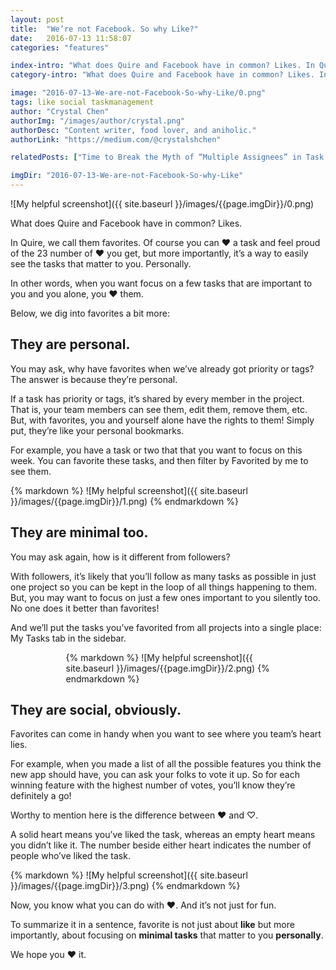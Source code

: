 ```yaml
---
layout: post
title:  "We’re not Facebook. So why Like?"
date:   2016-07-13 11:58:07
categories: "features"

index-intro: "What does Quire and Facebook have in common? Likes. In Quire, we call them favorites. Of course you can ♥ a task and feel proud of the 23 number of ♥ you get, but more importantly, it’s a way to easily see the tasks that matter to you. Personally..."
category-intro: "What does Quire and Facebook have in common? Likes. In Quire, we call them favorites. Of course you can ♥ a task and feel proud of the 23 number of ♥ you get, but more importantly..."

image: "2016-07-13-We-are-not-Facebook-So-why-Like/0.png"
tags: like social taskmanagement
author: "Crystal Chen"
authorImg: "/images/author/crystal.png"
authorDesc: "Content writer, food lover, and aniholic."
authorLink: "https://medium.com/@crystalshchen"

relatedPosts: ["Time to Break the Myth of “Multiple Assignees” in Task Management", "A photo is worth 1000 words. Your idea worths more!"]

imgDir: "2016-07-13-We-are-not-Facebook-So-why-Like"
---
```



![My helpful screenshot]({{ site.baseurl }}/images/{{page.imgDir}}/0.png)

What does Quire and Facebook have in common? Likes.

In Quire, we call them favorites. Of course you can ♥ a task and feel proud of the 23 number of ♥ you get, but more importantly, it’s a way to easily see the tasks that matter to you. Personally.

In other words, when you want focus on a few tasks that are important to you and you alone, you ♥ them.

Below, we dig into favorites a bit more:

## They are personal.

You may ask, why have favorites when we’ve already got priority or tags? The answer is because they’re personal.

If a task has priority or tags, it’s shared by every member in the project. That is, your team members can see them, edit them, remove them, etc. But, with favorites, you and yourself alone have the rights to them! Simply put, they’re like your personal bookmarks.

For example, you have a task or two that that you want to focus on this week. You can favorite these tasks, and then filter by Favorited by me to see them.

<div style="max-width: 688px; max-height: 200px; margin: 0 auto;">
{% markdown %}
![My helpful screenshot]({{ site.baseurl }}/images/{{page.imgDir}}/1.png)
{% endmarkdown %}
</div>

## They are minimal too.

You may ask again, how is it different from followers?

With followers, it’s likely that you’ll follow as many tasks as possible in just one project so you can be kept in the loop of all things happening to them. But, you may want to focus on just a few ones important to you silently too. No one does it better than favorites!

And we’ll put the tasks you’ve favorited from all projects into a single place: My Tasks tab in the sidebar.

<div style="max-width: 327px; max-height: 280px; margin: 0 auto;">
{% markdown %}
![My helpful screenshot]({{ site.baseurl }}/images/{{page.imgDir}}/2.png)
{% endmarkdown %}
</div>

## They are social, obviously.

Favorites can come in handy when you want to see where you team’s heart lies.

For example, when you made a list of all the possible features you think the new app should have, you can ask your folks to vote it up. So for each winning feature with the highest number of votes, you’ll know they’re definitely a go!

Worthy to mention here is the difference between ♥ and ♡.

A solid heart means you’ve liked the task, whereas an empty heart means you didn’t like it. The number beside either heart indicates the number of people who’ve liked the task.

<div style="max-width: 688px; max-height: 182px; margin: 0 auto;">
{% markdown %}
![My helpful screenshot]({{ site.baseurl }}/images/{{page.imgDir}}/3.png)
{% endmarkdown %}
</div>

Now, you know what you can do with ♥. And it’s not just for fun.

To summarize it in a sentence, favorite is not just about **like** but more importantly, about focusing on **minimal tasks** that matter to you **personally**.

We hope you ♥ it.

[jekyll]:      http://jekyllrb.com
[jekyll-gh]:   https://github.com/jekyll/jekyll
[jekyll-help]: https://github.com/jekyll/jekyll-help

